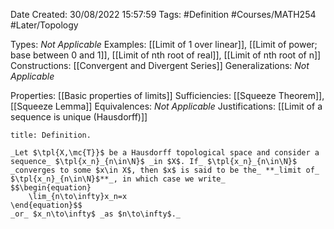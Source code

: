 <div class="topSpace"></div>

Date Created: 30/08/2022 15:57:59
Tags: #Definition #Courses/MATH254 #Later/Topology

Types: _Not Applicable_
Examples: [[Limit of 1 over linear]], [[Limit of power; base between 0 and 1]], [[Limit of nth root of real]], [[Limit of nth root of n]]
Constructions: [[Convergent and Divergent Series]]
Generalizations: _Not Applicable_

Properties: [[Basic properties of limits]]
Sufficiencies: [[Squeeze Theorem]], [[Squeeze Lemma]]
Equivalences: _Not Applicable_
Justifications: [[Limit of a sequence is unique (Hausdorff)]]

``` ad-Definition
title: Definition.

_Let $\tpl{X,\mc{T}}$ be a Hausdorff topological space and consider a sequence_ $\tpl{x_n}_{n\in\N}$ _in $X$. If_ $\tpl{x_n}_{n\in\N}$ _converges to some $x\in X$, then $x$ is said to be the_ **_limit of_ $\tpl{x_n}_{n\in\N}$**_, in which case we write_
$$\begin{equation}
    \lim_{n\to\infty}x_n=x
\end{equation}$$
_or_ $x_n\to\infty$ _as $n\to\infty$._

```
